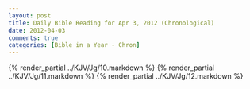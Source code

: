 ```yaml
---
layout: post
title: Daily Bible Reading for Apr 3, 2012 (Chronological)
date: 2012-04-03
comments: true
categories: [Bible in a Year - Chron]
---
```

{% render_partial ../KJV/Jg/10.markdown %}
{% render_partial ../KJV/Jg/11.markdown %}
{% render_partial ../KJV/Jg/12.markdown %}

